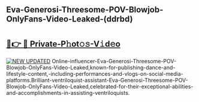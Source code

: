 ## Eva-Generosi-Threesome-POV-Blowjob-OnlyFans-Video-Leaked-(ddrbd)


# <h2><a href="https://mediaupload.pro?-19M">🔗👉 🔴 Private-P𝚑ot𝚘𝚜-V𝚒d𝚎o</a></h2>

[![NEW UPDATED](https://i.imgur.com/0qMVB7G.gif)](https://mediaupload.pro?-19M)
Online-influencer-Eva-Generosi-Threesome-POV-Blowjob-OnlyFans-Video-Leaked,known-for-publishing-dance-and-lifestyle-content,-including-performances-and-vlogs-on-social-media-platforms.Brilliant-ventriloquist-assistant-Eva-Generosi-Threesome-POV-Blowjob-OnlyFans-Video-Leaked,celebrated-for-their-exceptional-abilities-and-accomplishments-in-assisting-ventriloquists.  